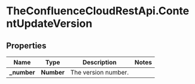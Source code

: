 # TheConfluenceCloudRestApi.ContentUpdateVersion

## Properties
Name | Type | Description | Notes
------------ | ------------- | ------------- | -------------
**_number** | **Number** | The version number. | 
